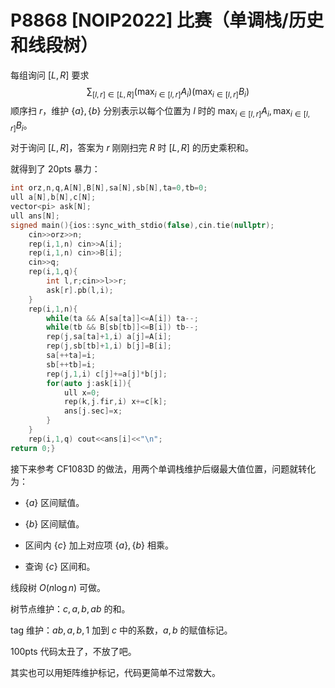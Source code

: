 # P8868 [NOIP2022] 比赛（单调栈/历史和线段树）

每组询问 $[L,R]$ 要求
$$
\sum_{[l,r]\in[L,R]}(\max_{i\in[l,r]} A_i)(\max_{i\in[l,r]}B_i)
$$
顺序扫 $r$，维护 $\{a\},\{b\}$ 分别表示以每个位置为 $l$ 时的 $\max_{i\in[l,r]} A_i,\max_{i\in[l,r]}B_i$。

对于询问 $[L,R]$，答案为 $r$ 刚刚扫完 $R$ 时 $[L,R]$ 的历史乘积和。

就得到了 20pts 暴力：

```cpp
int orz,n,q,A[N],B[N],sa[N],sb[N],ta=0,tb=0;
ull a[N],b[N],c[N];
vector<pi> ask[N];
ull ans[N];
signed main(){ios::sync_with_stdio(false),cin.tie(nullptr);
	cin>>orz>>n;
	rep(i,1,n) cin>>A[i];
	rep(i,1,n) cin>>B[i];
	cin>>q;
	rep(i,1,q){
		int l,r;cin>>l>>r;
		ask[r].pb(l,i);
	}
	rep(i,1,n){
		while(ta && A[sa[ta]]<=A[i]) ta--;
		while(tb && B[sb[tb]]<=B[i]) tb--;
		rep(j,sa[ta]+1,i) a[j]=A[i];
		rep(j,sb[tb]+1,i) b[j]=B[i];
		sa[++ta]=i;
		sb[++tb]=i;
		rep(j,1,i) c[j]+=a[j]*b[j];
		for(auto j:ask[i]){
			ull x=0;
			rep(k,j.fir,i) x+=c[k];
			ans[j.sec]=x;
		}
	}
	rep(i,1,q) cout<<ans[i]<<"\n";
return 0;}
```

接下来参考 CF1083D 的做法，用两个单调栈维护后缀最大值位置，问题就转化为：

* $\{a\}$ 区间赋值。

* $\{b\}$ 区间赋值。

* 区间内 $\{c\}$ 加上对应项 $\{a\},\{b\}$ 相乘。

* 查询 $\{c\}$ 区间和。

线段树 $O(n\log n)$ 可做。

树节点维护：$c,a,b,ab$ 的和。

tag 维护：$ab,a,b,1$ 加到 $c$ 中的系数，$a,b$ 的赋值标记。

100pts 代码太丑了，不放了吧。

其实也可以用矩阵维护标记，代码更简单不过常数大。